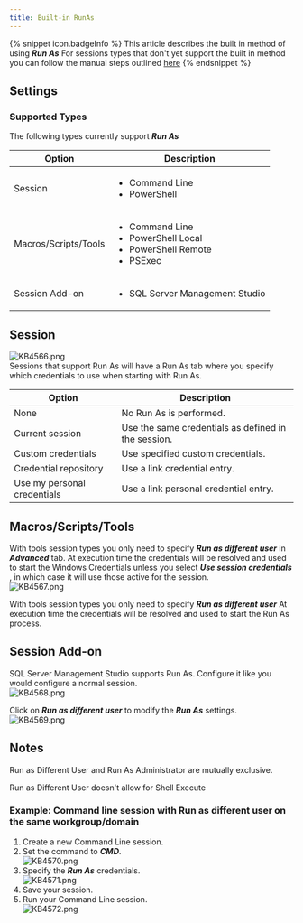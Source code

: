 ```yaml
---
title: Built-in RunAs
---
```

{% snippet icon.badgeInfo %}
This article describes the built in method of using ***Run As*** For sessions types that don't yet support the built in method you can follow the manual steps outlined [here](/kb/remote-desktop-manager/how-to-articles/run-as-another-user/)
{% endsnippet %}

## Settings

### Supported Types

The following types currently support ***Run As***

| Option               | Description |
| -------------------- | ----------- |
| Session              | <ul><li>Command Line</li><li>PowerShell</li></ul> |
| Macros/Scripts/Tools | <ul><li>Command Line</li><li>PowerShell Local</li><li>PowerShell Remote</li><li>PSExec</li></ul> |
| Session Add-on       | <ul><li>SQL Server Management Studio</li></ul> |

## Session

![KB4566.png](/img/en/kb/KB4566.png)  
Sessions that support Run As will have a Run As tab where you specify which credentials to use when starting with Run As.

| Option                      | Description |
| --------------------------- | ----------- |
| None                        | No Run As is performed. |
| Current session             | Use the same credentials as defined in the session. |
| Custom credentials          | Use specified custom credentials. |
| Credential repository       | Use a link credential entry. |
| Use my personal credentials | Use a link personal credential entry. |

## Macros/Scripts/Tools

With tools session types you only need to specify ***Run as different user*** in ***Advanced*** tab. At execution time the credentials will be resolved and used to start the Windows Credentials unless you select ***Use session credentials*** , in which case it will use those active for the session.  
![KB4567.png](/img/en/kb/KB4567.png)  

With tools session types you only need to specify ***Run as different user*** At execution time the credentials will be resolved and used to start the Run As process.

## Session Add-on

SQL Server Management Studio supports Run As. Configure it like you would configure a normal session.  
![KB4568.png](/img/en/kb/KB4568.png)  

Click on ***Run as different user*** to modify the ***Run As*** settings.  
![KB4569.png](/img/en/kb/KB4569.png)

## Notes

Run as Different User and Run As Administrator are mutually exclusive.

Run as Different User doesn't allow for Shell Execute

### Example: Command line session with Run as different user on the same workgroup/domain

1. Create a new Command Line session.
1. Set the command to ***CMD***.  
![KB4570.png](/img/en/kb/KB4570.png)
1. Specify the ***Run As*** credentials.  
![KB4571.png](/img/en/kb/KB4571.png)
1. Save your session.
1. Run your Command Line session.  
![KB4572.png](/img/en/kb/KB4572.png)
